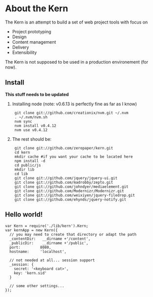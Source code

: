 About the Kern
==============

The Kern is an attempt to build a set of web project tools with focus on

- Project prototyping
- Design
- Content management
- Delivery
- Extensibility

The Kern is not supposed to be used in a production environement (for now).  


Install
------------

__This stuff needs to be updated__

1. Installing node (note: v0.6.13 is perfectly fine as far as I know)

        git clone git://github.com/creationix/nvm.git ~/.nvm
        . ~/.nvm/nvm.sh
        nvm sync
        nvm install v0.4.12
        nvm use v0.4.12

2. The rest should be:

        git clone git://github.com/zeropaper/kern.git
        cd kern
        mkdir cache #if you want your cache to be located here
        npm install -d
        cd public/js
        mkdir lib
        cd lib
        git clone git://github.com/jquery/jquery-ui.git
        git clone git://github.com/madrobby/zepto.git
        git clone git://github.com/johndyer/mediaelement.git
        git clone git://github.com/Modernizr/Modernizr.git
        git clone git://github.com/weixiyen/jquery-filedrop.git
        git clone git://github.com/ehynds/jquery-notify.git
    

Hello world!
------------

    var Kern = require('./lib/kern').Kern;
    var kernApp = new Kern({
      // you may need to create that directory or adapt the path
      _contentDir:   __dirname +'/content',
      _publicDir:    __dirname +'/public',
      port:         8080,
      hostname:     'localhost',
      
      // not needed at all... session support
      _session: {
        secret: '<keyboard cat>',
        key: 'kern.sid'
      }
      
      // some other settings...
    });

